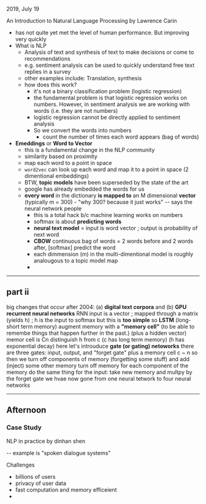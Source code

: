 
2019, July 19

An Introduction to Natural Language Processing
by Lawrence Carin

- has not quite yet met the level of human performance.  But improving very quickly
- What is NLP
	- Analysis of text and synthesis of text to make decisions or come to recommendations
	- e.g. sentiment analysis can be used to quickly understand free text replies in a survey
	- other examples include:  Translation, synthesis
	- how does this work?
		- it's not a binary classification problem (logistic regression)
		- the fundamental problem is that logistic regression works on numbers.  However, in sentiment analysis we are working with words (i.e. they are not numbers)
		- logistic regression cannot be directly applied to sentiment analysis
		- So we convert the words into numbers
			- count the number of times each word appears (bag of words)
- **Emeddings** or **Word to Vector**
	- this is a fundamental change in the NLP community
	- similarity based on proximity
	- map each word to a point in space
	- `word2vec` can look up each word and map it to a point in space (2 dimentional embeddings)
	- BTW, **topic models** have been superseded by the state of the art
	- google has already embedded the words for us
	- **every word** in the dictionary **is mapped to** an M dimensional **vector** (typically m = 300)
			- "why 300?  because it just works" -- says the neural network people
		- this is a total hack b/c machine learning works on numbers
		- softmax is about **predicting words**
		- **neural text model** = input is word vector ; output is probability of next word
		- **CBOW** continuous bag of words = 2 words before and 2 words after, [softmax] predict the word
		- each dimmension (m) in the multi-dimentional model is roughly analougous to a topic model map
		- 
---
part ii
---
big changes that occur after 2004:  (a) **digital text corpora** and (b)  **GPU**	
**recurrent neural networks** RNN
input is a vector ; mapped through a matrix (yields h) ; h is the input to softmax
but this is **too simple** 
	so **LSTM** (long-short term memory)
	augment memory with a **"memory cell"** (to be able to remembe things that happen further in the past.) (plus a hidden vector)
	memor cell is Cn
	distinguish h from c (c has long term memory) (h has exponential decay)
	here let's introuduce **gate (or gating) netoworks**
	there are three gates:  input, output, and "forget gate"
	plus a memory cell c ~ n
	so then we turn off components of memory (forgetting some stuff) and add (inject) some other memory
	turn off memory for each component of the memory
	do the same thing for the input:   take new memory and multpy by the forget gate
	we hvae now gone from one neural tetwork to four neural networks
	
---
Afternoon
---
### Case Study

NLP in practice  by dinhan shen

-- example is "spoken dialogue systems"

Challenges
- billions of users
- privacy of user data
- fast computation and memory efficeient
- 
	
